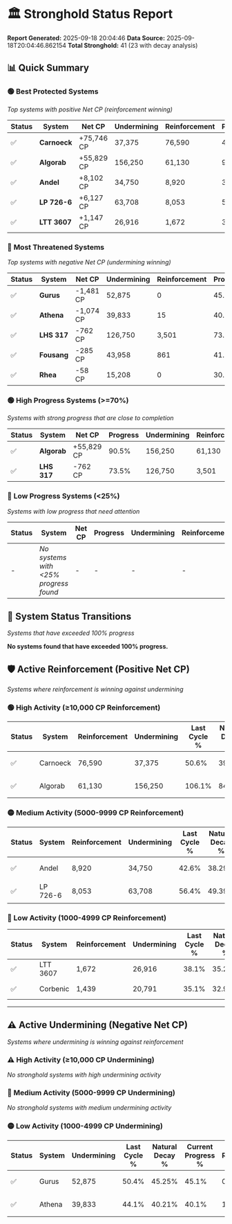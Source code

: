 # 🏛️ Stronghold Status Report

**Report Generated:** 2025-09-18 20:04:46
**Data Source:** 2025-09-18T20:04:46.862154
**Total Stronghold:** 41 (23 with decay analysis)

## 📊 Quick Summary

### 🟢 **Best Protected Systems**
*Top systems with positive Net CP (reinforcement winning)*

| Status | System | Net CP | Undermining | Reinforcement | Progress |
|--------|--------|--------|-------------|---------------|----------|
| ✅ | **Carnoeck** | +75,746 CP | 37,375 | 76,590 | 46.9% |
| ✅ | **Algorab** | +55,829 CP | 156,250 | 61,130 | 90.5% |
| ✅ | **Andel** | +8,102 CP | 34,750 | 8,920 | 39.1% |
| ✅ | **LP 726-6** | +6,127 CP | 63,708 | 8,053 | 50.0% |
| ✅ | **LTT 3607** | +1,147 CP | 26,916 | 1,672 | 35.4% |

### 🔴 **Most Threatened Systems**
*Top systems with negative Net CP (undermining winning)*

| Status | System | Net CP | Undermining | Reinforcement | Progress |
|--------|--------|--------|-------------|---------------|----------|
| ✅ | **Gurus** | -1,481 CP | 52,875 | 0 | 45.1% |
| ✅ | **Athena** | -1,074 CP | 39,833 | 15 | 40.1% |
| ✅ | **LHS 317** | -762 CP | 126,750 | 3,501 | 73.5% |
| ✅ | **Fousang** | -285 CP | 43,958 | 861 | 41.8% |
| ✅ | **Rhea** | -58 CP | 15,208 | 0 | 30.8% |

### 🟢 **High Progress Systems (>=70%)**
*Systems with strong progress that are close to completion*

| Status | System | Net CP | Progress | Undermining | Reinforcement |
|--------|--------|--------|----------|-------------|---------------|
| ✅ | **Algorab** | +55,829 CP | 90.5% | 156,250 | 61,130 |
| ✅ | **LHS 317** | -762 CP | 73.5% | 126,750 | 3,501 |

### 🔴 **Low Progress Systems (<25%)**
*Systems with low progress that need attention*

| Status | System | Net CP | Progress | Undermining | Reinforcement |
|--------|--------|--------|----------|-------------|---------------|
| - | *No systems with <25% progress found* | - | - | - | - |
## 🔄 System Status Transitions
*Systems that have exceeded 100% progress*

**No systems found that have exceeded 100% progress.**

## 🛡️ Active Reinforcement (Positive Net CP)
*Systems where reinforcement is winning against undermining*

### 🟢 High Activity (≥10,000 CP Reinforcement)

| Status | System | Reinforcement | Undermining | Last Cycle % | Natural Decay % | Current Progress % | Current CP | Net CP | Activity |
|--------|--------|---------------|-------------|--------------|-----------------|-------------------|------------|--------|----------|
| ✅ | Carnoeck | 76,590 | 37,375 | 50.6% | 39.33% | 46.9% | 469,000 | +75,746 | 🟢 High Reinforcement |
| ✅ | Algorab | 61,130 | 156,250 | 106.1% | 84.92% | 90.5% | 905,000 | +55,829 | 🟢 High Reinforcement |

### 🟡 Medium Activity (5000-9999 CP Reinforcement)

| Status | System | Reinforcement | Undermining | Last Cycle % | Natural Decay % | Current Progress % | Current CP | Net CP | Activity |
|--------|--------|---------------|-------------|--------------|-----------------|-------------------|------------|--------|----------|
| ✅ | Andel | 8,920 | 34,750 | 42.6% | 38.29% | 39.1% | 391,000 | +8,102 | 🟡 Medium Reinforcement |
| ✅ | LP 726-6 | 8,053 | 63,708 | 56.4% | 49.39% | 50.0% | 500,000 | +6,127 | 🟡 Medium Reinforcement |

### 🔴 Low Activity (1000-4999 CP Reinforcement)

| Status | System | Reinforcement | Undermining | Last Cycle % | Natural Decay % | Current Progress % | Current CP | Net CP | Activity |
|--------|--------|---------------|-------------|--------------|-----------------|-------------------|------------|--------|----------|
| ✅ | LTT 3607 | 1,672 | 26,916 | 38.1% | 35.29% | 35.4% | 354,000 | +1,147 | 🔵 Low Reinforcement |
| ✅ | Corbenic | 1,439 | 20,791 | 35.1% | 32.90% | 33.0% | 330,000 | +1,043 | 🔵 Low Reinforcement |


---

## ⚠️ Active Undermining (Negative Net CP)
*Systems where undermining is winning against reinforcement*

### ⚠️ High Activity (≥10,000 CP Undermining)

*No stronghold systems with high undermining activity*

### 🔶 Medium Activity (5000-9999 CP Undermining)

*No stronghold systems with medium undermining activity*

### 🟡 Low Activity (1000-4999 CP Undermining)

| Status | System | Undermining | Last Cycle % | Natural Decay % | Current Progress % | Reinforcement | Current CP | Net CP | Activity |
|--------|--------|-------------|--------------|-----------------|-------------------|---------------|------------|--------|----------|
| ✅ | Gurus | 52,875 | 50.4% | 45.25% | 45.1% | 0 | 451,000 | -1,481 | 🟡 Low Undermining |
| ✅ | Athena | 39,833 | 44.1% | 40.21% | 40.1% | 15 | 401,000 | -1,074 | 🟡 Low Undermining |

